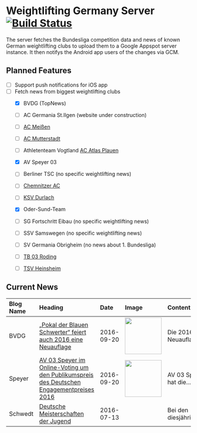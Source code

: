 # Weightlifting Germany Server [![Build Status](https://travis-ci.org/WGierke/weightlifting_germany_server.svg?branch=master)](https://travis-ci.org/WGierke/weightlifting_germany_server)

The server fetches the Bundesliga competition data and news of known German weightlifting clubs to upload them to a Google Appspot server instance.
It then notifys the Android app users of the changes via GCM.

## Planned Features
- [ ] Support push notifications for iOS app  
- [ ] Fetch news from biggest weightlifting clubs
    - [X] BVDG (TopNews)
    - [ ] AC Germania St.Ilgen (website under construction)
    - [ ] [AC Meißen](http://www.ac-meissen.de/index.php?start=1)
    - [ ] [AC Mutterstadt](http://www.ac-mutterstadt.de/index.php?start=1)
    - [ ] Athletenteam Vogtland [AC Atlas Plauen](https://acatlas.wordpress.com/)
    - [X] AV Speyer 03
    - [ ] Berliner TSC (no specific weightlifting news)
    - [ ] [Chemnitzer AC](http://chemnitzer-athletenclub.de/aktuelles/news/page/1/)
    - [ ] [KSV Durlach](http://ksvdurlach.de/news?page_n54=1)
    - [X] Oder-Sund-Team
    - [ ] SG Fortschritt Eibau (no specific weightlifting news)
    - [ ] SSV Samswegen (no specific weightlifting news)
    - [ ] SV Germania Obrigheim (no news about 1. Bundesliga)
    - [ ] [TB 03 Roding](http://www.tb03-gewichtheben.de/page/1/)
    - [ ] [TSV Heinsheim](http://gewichtheben.tsv-heinsheim.de/index.php?start=1)


## Current News

| Blog Name   | Heading                                                                                                                                                                                                                 | Date       | Image                                                                                                                       | Content                 |
|:------------|:------------------------------------------------------------------------------------------------------------------------------------------------------------------------------------------------------------------------|:-----------|:----------------------------------------------------------------------------------------------------------------------------|:------------------------|
| BVDG        | [„Pokal der Blauen Schwerter“ feiert auch 2016 eine Neuauflage](http://www.german-weightlifting.de/pokal-der-blauen-schwerter-feiert-auch-2016-eine-neuauflage/)                                                        | 2016-09-20 | <img src='http://www.german-weightlifting.de/wp-content/uploads/2016/09/PdBS_Max-Lang_12_.jpg' width='100px'/>              | Die 2016er Neuauflag... |
| Speyer      | [AV 03 Speyer im Online-Voting um den Publikumspreis des Deutschen Engagementpreises 2016](http://www.av03-speyer.de/2016/09/av-03-speyer-im-online-voting-um-den-publikumspreis-des-deutschen-engagementpreises-2016/) | 2016-09-20 | <img src='http://www.av03-speyer.de/wp-content/uploads/2016/09/DEP_Abstimmen_2016_Websticker_250x133-3.jpg' width='100px'/> | AV 03 Speyer hat die... |
| Schwedt     | [Deutsche Meisterschaften der Jugend](http://gewichtheben.blauweiss65-schwedt.de/?p=7331)                                                                                                                               | 2016-07-13 |                                                                                                                             | Bei den diesjährigen... |